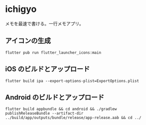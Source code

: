 # ichigyo

メモを最速で書ける。一行メモアプリ。

## アイコンの生成

`flutter pub run flutter_launcher_icons:main`

## iOS のビルドとアップロード

`flutter build ipa --export-options-plist=ExportOptions.plist`

## Android のビルドとアップロード

`flutter build appbundle && cd android && ./gradlew publishReleaseBundle --artifact-dir ../build/app/outputs/bundle/release/app-release.aab && cd ../`
